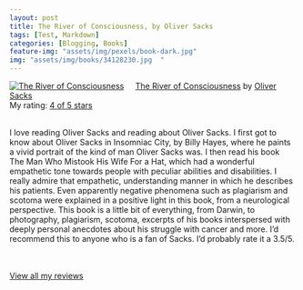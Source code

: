 ```yaml
---
layout: post
title: The River of Consciousness, by Oliver Sacks             
tags: [Test, Markdown]
categories: [Blogging, Books] 
feature-img: "assets/img/pexels/book-dark.jpg"             
img: "assets/img/books/34128230.jpg  "
---
```

             
<a href= "https://www.goodreads.com/book/show/34128230-the-river-of-consciousness" style= "float: left; padding-right: 20px"><img border="0" alt= "The River of Consciousness" src= "https://images.gr-assets.com/books/1498736082m/34128230.jpg" /></a><a href="https://www.goodreads.com/book/show/34128230-the-river-of-consciousness">The River of Consciousness</a> by <a href="https://www.goodreads.com/author/show/843200.Oliver_Sacks">Oliver Sacks</a><br/> My rating: <a href="https://www.goodreads.com/review/show/2288674639"> 4 of 5 stars</a><br /><br />


I love reading Oliver Sacks and reading about Oliver Sacks. I first got to know about Oliver Sacks in Insomniac City, by Billy Hayes, where he paints a vivid portrait of the kind of man Oliver Sacks was. I then read his book The Man Who Mistook His Wife For a Hat, which had a wonderful empathetic tone towards people with peculiar abilities and disabilities. I really admire that empathetic, understanding manner in which he describes his patients. Even apparently negative phenomena such as plagiarism and scotoma were explained in a positive light in this book, from a neurological perspective. This book is a little bit of everything, from Darwin, to photography, plagiarism, scotoma, excerpts of his books interspersed with deeply personal anecdotes about his struggle with cancer and more. I’d recommend this to anyone who is a fan of Sacks. I’d probably rate it a 3.5/5.

<br/><br/><a href="https://www.goodreads.com/review/list/16616412-nandita-damaraju">View all my reviews</a>